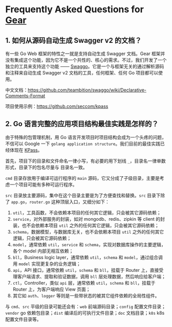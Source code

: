 # Frequently Asked Questions for [Gear](https://github.com/teambition/gear)

## 1. 如何从源码自动生成 Swagger v2 的文档？

有一些 Go Web 框架的特性之一就是支持自动生成 Swagger 文档。Gear 框架并没有集成这个功能，因为它不是一个共性的、核心的需求。不过，我们开发了一个独立的工具来支持这个功能 —— [Swaggo](https://github.com/teambition/swaggo)。它是一个与框架无关的通过解析源码和注释来自动生成 Swagger v2 文档的工具，任何框架、任何 Go 项目都可以使用。

中文文档：https://github.com/teambition/swaggo/wiki/Declarative-Comments-Format

项目使用示例：https://github.com/seccom/kpass

## 2. Go 语言完整的应用项目结构最佳实践是怎样的？

由于特殊的包管理机制，用 Go 语言开发项目时项目结构会成为一个头疼的问题，不信可以 Google 一下 `golang application structure`。我们目前的最佳实践已经体现在 [KPass](https://github.com/seccom/kpass)。

首先，项目下的目录和文件命名一律小写，有必要的用下划线 `_`，目录名一律单数形式，目录下的包名尽量与 目录名一致。

`cmd` 目录存放用于编译可运行程序的 `main` 源码，它又分成了子级目录，主要是考虑一个项目可能有多种可运行程序。

`src` 目录放主要源码，集中在这个目录主要是为了方便查找和替换。`src` 目录下除了 `app.go`，`router.go` 这种顶层入口，又细分如下：

1. `util`，工具函数，不会依赖本项目的任何其它逻辑，只会被其它源码依赖；
1. `service`，对外部服务的封装，如对 mongodb、redis、zipkin 等 client 的封装，也不会依赖本项目 `util` 之外的任何其它逻辑，只会被其它源码依赖；
1. `schema`，数据模型，与数据库无关，也不会依赖本项目 `util` 之外的任何其它逻辑，只会被其它源码依赖；
1. `model`，通常依赖 `util`，`service` 和 `schema`，实现对数据库操作的主要逻辑，各个 model 内部无相互依赖；
1. `bll`，Business logic layer，通常依赖 `util`，`schema` 和 `model`，通过组合调用 `model` 实现更复杂的业务逻辑；
1. `api`，API 接口，通常依赖 `util`，`schema` 和 `bll`，挂载于 Router 上，直接受理客户端请求、提取和验证数据，调用 `bll` 层处理数据，然后响应给客户端；
1. `ctl`，Controller，类似 `api` 层，通常依赖 `util`，`schema` 和 `bll`，挂载于 Router 上，为客户端响应 View 页面；
1. 其它如 `auth`、`logger` 等则是一些带状态的被其它组件依赖的全局性组件。

与 `cmd`、`src` 平级的目录可能还会有：`web` 前端源码目录；`config` 配置文件目录；`vendor` go 依赖包目录；`dist` 编译后的可执行文件目录；`doc` 文档目录；`k8s` k8s 配置文件目录等。
